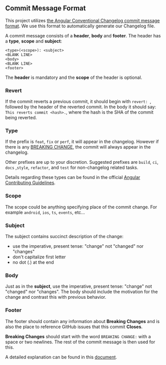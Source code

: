 ## Commit Message Format

This project utilizes [the Angular Conventional Changelog commit message format](https://github.com/conventional-changelog/conventional-changelog/tree/master/packages/conventional-changelog-angular#commit-message-format).
We use this format to automatically generate our Changelog file.

A commit message consists of a **header**, **body** and **footer**. The header
has a **type**, **scope** and **subject**:

```
<type>(<scope>): <subject>
<BLANK LINE>
<body>
<BLANK LINE>
<footer>
```

The **header** is mandatory and the **scope** of the header is optional.

### Revert

If the commit reverts a previous commit, it should begin with `revert: `,
followed by the header of the reverted commit. In the body it should say:
`This reverts commit <hash>.`, where the hash is the SHA of the commit being
reverted.

### Type

If the prefix is `feat`, `fix` or `perf`, it will appear in the changelog.
However if there is any [BREAKING CHANGE](#footer), the commit will always
appear in the changelog.

Other prefixes are up to your discretion. Suggested prefixes are `build`, `ci`,
`docs` ,`style`, `refactor`, and `test` for non-changelog related tasks.

Details regarding these types can be found in the official [Angular Contributing
Guidelines](https://github.com/angular/angular/blob/master/CONTRIBUTING.md#type).

### Scope

The scope could be anything specifying place of the commit change. For example
`android`, `ios`, `ts`, `events`, etc...

### Subject

The subject contains succinct description of the change:

- use the imperative, present tense: "change" not "changed" nor "changes"
- don't capitalize first letter
- no dot (.) at the end

### Body

Just as in the **subject**, use the imperative, present tense: "change" not
"changed" nor "changes". The body should include the motivation for the change
and contrast this with previous behavior.

### Footer

The footer should contain any information about **Breaking Changes** and is also
the place to reference GitHub issues that this commit **Closes**.

**Breaking Changes** should start with the word `BREAKING CHANGE:` with a space
or two newlines. The rest of the commit message is then used for this.

A detailed explanation can be found in this [document](#commit-message-format).
